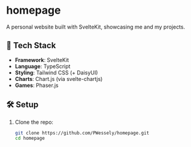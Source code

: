# homepage

A personal website built with SvelteKit, showcasing me and my projects.

## 🚀 Tech Stack

- **Framework**: SvelteKit
- **Language**: TypeScript
- **Styling**: Tailwind CSS (+ DaisyUI)
- **Charts**: Chart.js (via svelte-chartjs)
- **Games**: Phaser.js

## 🛠️ Setup

1. Clone the repo:
   ```bash
   git clone https://github.com/PWessely/homepage.git
   cd homepage